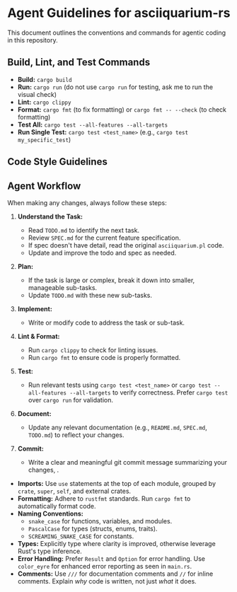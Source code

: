 # Agent Guidelines for asciiquarium-rs

This document outlines the conventions and commands for agentic coding in this repository.

## Build, Lint, and Test Commands

*   **Build:** `cargo build`
*   **Run:** `cargo run` (do not use `cargo run` for testing, ask me to run the visual check)
*   **Lint:** `cargo clippy`
*   **Format:** `cargo fmt` (to fix formatting) or `cargo fmt -- --check` (to check formatting)
*   **Test All:** `cargo test --all-features --all-targets`
*   **Run Single Test:** `cargo test <test_name>` (e.g., `cargo test my_specific_test`)

## Code Style Guidelines

## Agent Workflow

When making any changes, always follow these steps:

1. **Understand the Task:**
   - Read `TODO.md` to identify the next task.
   - Review `SPEC.md` for the current feature specification.
   - If spec doesn't have detail, read the original `asciiquarium.pl` code.
   - Update and improve the todo and spec as needed.

2. **Plan:**
   - If the task is large or complex, break it down into smaller, manageable sub-tasks.
   - Update `TODO.md` with these new sub-tasks.

3. **Implement:**
   - Write or modify code to address the task or sub-task.

4. **Lint & Format:**
   - Run `cargo clippy` to check for linting issues.
   - Run `cargo fmt` to ensure code is properly formatted.

5. **Test:**
   - Run relevant tests using `cargo test <test_name>` or `cargo test --all-features --all-targets` to verify correctness. Prefer `cargo test` over `cargo run` for validation.

6. **Document:**
   - Update any relevant documentation (e.g., `README.md`, `SPEC.md`, `TODO.md`) to reflect your changes.

7. **Commit:**
   - Write a clear and meaningful git commit message summarizing your changes, .


*   **Imports:** Use `use` statements at the top of each module, grouped by `crate`, `super`, `self`, and external crates.
*   **Formatting:** Adhere to `rustfmt` standards. Run `cargo fmt` to automatically format code.
*   **Naming Conventions:**
    *   `snake_case` for functions, variables, and modules.
    *   `PascalCase` for types (structs, enums, traits).
    *   `SCREAMING_SNAKE_CASE` for constants.
*   **Types:** Explicitly type where clarity is improved, otherwise leverage Rust's type inference.
*   **Error Handling:** Prefer `Result` and `Option` for error handling. Use `color_eyre` for enhanced error reporting as seen in `main.rs`.
*   **Comments:** Use `///` for documentation comments and `//` for inline comments. Explain *why* code is written, not just *what* it does.
